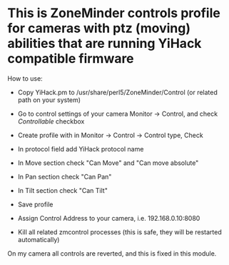 # This is ZoneMinder controls profile for cameras with ptz (moving) abilities that are running YiHack compatible firmware

How to use:

* Copy YiHack.pm to /usr/share/perl5/ZoneMinder/Control (or related path on your system)

* Go to control settings of your camera Monitor -> Control, and check *Controllable* checkbox

* Create profile with in Monitor -> Control -> Control type, Check

* In protocol field add YiHack protocol name

* In Move section check "Can Move" and "Can move absolute"

* In Pan section check "Can Pan"

* In Tilt section check "Can Tilt"

* Save profile

* Assign Control Address to your camera, i.e. 192.168.0.10:8080

* Kill all related zmcontrol processes (this is safe, they will be restarted automatically)

On my camera all controls are reverted, and this is fixed in this module.
